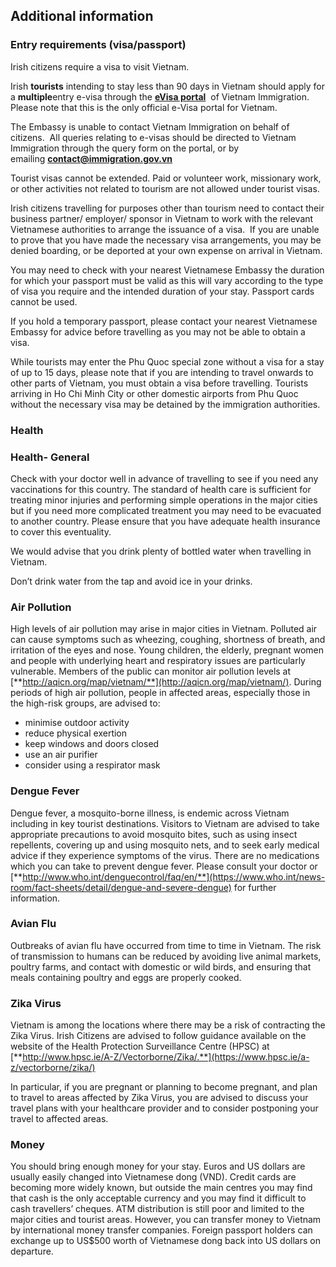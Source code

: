 ## Additional information

### **Entry requirements (visa/passport)**

Irish citizens require a visa to visit Vietnam.

Irish **tourists** intending to stay less than 90 days in Vietnam should apply for a **multiple**entry e-visa through the [**eVisa portal**](https://evisa.gov.vn/)  of Vietnam Immigration. Please note that this is the only official e-Visa portal for Vietnam.

The Embassy is unable to contact Vietnam Immigration on behalf of citizens.  All queries relating to e-visas should be directed to Vietnam Immigration through the query form on the portal, or by emailing [**contact@immigration.gov.vn**](mailto:contact@immigration.gov.vn)

Tourist visas cannot be extended. Paid or volunteer work, missionary work, or other activities not related to tourism are not allowed under tourist visas.

Irish citizens travelling for purposes other than tourism need to contact their business partner/ employer/ sponsor in Vietnam to work with the relevant Vietnamese authorities to arrange the issuance of a visa.  If you are unable to prove that you have made the necessary visa arrangements, you may be denied boarding, or be deported at your own expense on arrival in Vietnam.

You may need to check with your nearest Vietnamese Embassy the duration for which your passport must be valid as this will vary according to the type of visa you require and the intended duration of your stay. Passport cards cannot be used.

If you hold a temporary passport, please contact your nearest Vietnamese Embassy for advice before travelling as you may not be able to obtain a visa.

While tourists may enter the Phu Quoc special zone without a visa for a stay of up to 15 days, please note that if you are intending to travel onwards to other parts of Vietnam, you must obtain a visa before travelling. Tourists arriving in Ho Chi Minh City or other domestic airports from Phu Quoc without the necessary visa may be detained by the immigration authorities.

### **Health**

### **Health- General**

Check with your doctor well in advance of travelling to see if you need any vaccinations for this country. The standard of health care is sufficient for treating minor injuries and performing simple operations in the major cities but if you need more complicated treatment you may need to be evacuated to another country. Please ensure that you have adequate health insurance to cover this eventuality.

We would advise that you drink plenty of bottled water when travelling in Vietnam.

Don’t drink water from the tap and avoid ice in your drinks.

### **Air Pollution**

High levels of air pollution may arise in major cities in Vietnam. Polluted air can cause symptoms such as wheezing, coughing, shortness of breath, and irritation of the eyes and nose. Young children, the elderly, pregnant women and people with underlying heart and respiratory issues are particularly vulnerable. Members of the public can monitor air pollution levels at [**http://aqicn.org/map/vietnam/**](http://aqicn.org/map/vietnam/). During periods of high air pollution, people in affected areas, especially those in the high-risk groups, are advised to:

* minimise outdoor activity
* reduce physical exertion
* keep windows and doors closed
* use an air purifier
* consider using a respirator mask

### **Dengue Fever**

Dengue fever, a mosquito-borne illness, is endemic across Vietnam including in key tourist destinations. Visitors to Vietnam are advised to take appropriate precautions to avoid mosquito bites, such as using insect repellents, covering up and using mosquito nets, and to seek early medical advice if they experience symptoms of the virus. There are no medications which you can take to prevent dengue fever. Please consult your doctor or [**http://www.who.int/denguecontrol/faq/en/**](https://www.who.int/news-room/fact-sheets/detail/dengue-and-severe-dengue) for further information.

### **Avian Flu**

Outbreaks of avian flu have occurred from time to time in Vietnam. The risk of transmission to humans can be reduced by avoiding live animal markets, poultry farms, and contact with domestic or wild birds, and ensuring that meals containing poultry and eggs are properly cooked.

### **Zika Virus**

Vietnam is among the locations where there may be a risk of contracting the Zika Virus. Irish Citizens are advised to follow guidance available on the website of the Health Protection Surveillance Centre (HPSC) at [**http://www.hpsc.ie/A-Z/Vectorborne/Zika/.**](https://www.hpsc.ie/a-z/vectorborne/zika/)

In particular, if you are pregnant or planning to become pregnant, and plan to travel to areas affected by Zika Virus, you are advised to discuss your travel plans with your healthcare provider and to consider postponing your travel to affected areas.

### **Money**

You should bring enough money for your stay. Euros and US dollars are usually easily changed into Vietnamese dong (VND). Credit cards are becoming more widely known, but outside the main centres you may find that cash is the only acceptable currency and you may find it difficult to cash travellers’ cheques. ATM distribution is still poor and limited to the major cities and tourist areas. However, you can transfer money to Vietnam by international money transfer companies. Foreign passport holders can exchange up to US$500 worth of Vietnamese dong back into US dollars on departure.